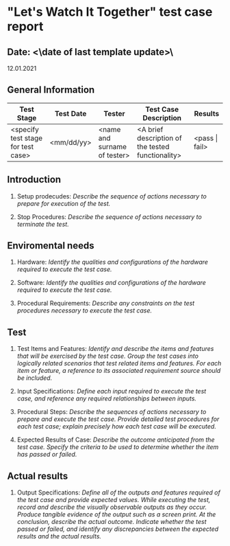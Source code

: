 # "Let's Watch It Together" test case report

## Date: <\date of last template update>\

12.01.2021

## General Information

Test Stage|Test Date|Tester|Test Case Description|Results|
-----|-----|-----|-----|-----|
\<specify test stage for test case>|\<mm/dd/yy>|\<name and surname of tester>|\<A brief description of the tested functionality\>|\<pass \| fail>|

## Introduction

1. Setup prodecudes: *Describe the sequence of actions necessary to prepare for execution of the test.*

2. Stop Procedures: *Describe the sequence of actions necessary to terminate the test.*

## Enviromental needs

1. Hardware: *Identify the qualities and configurations of the hardware required to execute the test case.*  

2. Software: *Identify the qualities and configurations of the hardware required to execute the test case.*

3. Procedural Requirements: *Describe any constraints on the test procedures necessary to execute the test case.*

## Test

1. Test Items and Features: *Identify and describe the items and features that will be exercised by the test case. Group the test cases into logically related scenarios that test related items and features. For each item or feature, a reference to its associated requirement source should be included.*

2. Input Specifications: *Define each input required to execute the test case, and reference any required relationships between inputs.*

3. Procedural Steps: *Describe the sequences of actions necessary to prepare and execute the test case. Provide detailed test procedures for each test case; explain precisely how each test case will be executed.*

4. Expected Results of Case: *Describe the outcome anticipated from the test case. Specify the criteria to be used to determine whether the item has passed or failed.*

## Actual results

1. Output Specifications: *Define all of the outputs and features required of the test case and provide expected values. While executing the test, record and describe the visually observable outputs as they occur. Produce tangible evidence of the output such as a screen print. At the conclusion, describe the actual outcome. Indicate whether the test passed or failed, and identify any discrepancies between the expected results and the actual results.*
